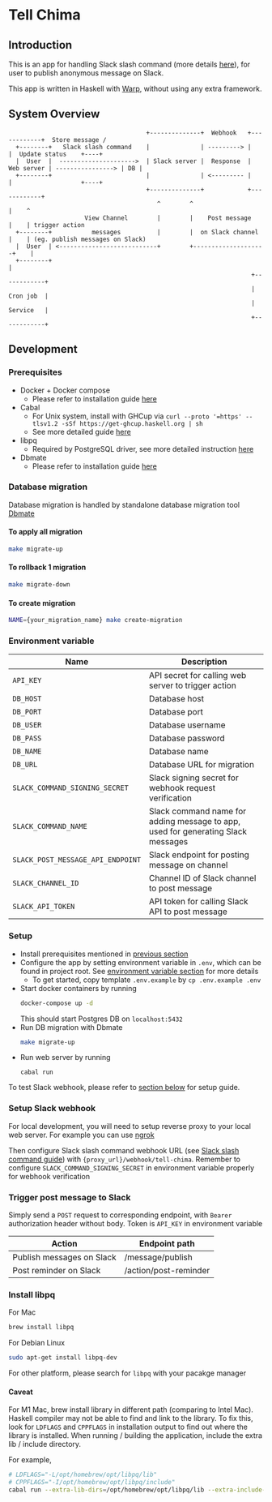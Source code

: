 # Tell Chima

## Introduction

This is an app for handling Slack slash command (more details [here](https://api.slack.com/interactivity/slash-commands)),
for user to publish anonymous message on Slack.

This app is written in Haskell with [Warp](https://hackage.haskell.org/package/warp), without using any extra framework.

## System Overview

```
                                      +--------------+  Webhook   +------------+  Store message /
  +--------+   Slack slash command    |              | ---------> |            |  Update status    +----+
  |  User  |  --------------------->  | Slack server |  Response  | Web server | ----------------> | DB |
  +--------+                          |              | <--------- |            |                   +----+
                                      +--------------+            +------------+
                                         ^        ^                    |    ^
                     View Channel        |        |    Post message    |    | trigger action
  +--------+           messages          |        |  on Slack channel  |    | (eg. publish messages on Slack)
  |  User  | <---------------------------+        +--------------------+    |
  +--------+                                                                |
                                                                   +------------+
                                                                   |  Cron job  |
                                                                   |  Service   |
                                                                   +------------+
```

## Development

### Prerequisites

- Docker + Docker compose
  - Please refer to installation guide [here](https://docs.docker.com/get-docker/)
- Cabal
  - For Unix system, install with GHCup via `curl --proto '=https' --tlsv1.2 -sSf https://get-ghcup.haskell.org | sh`
  - See more detailed guide [here](haskell.org/cabal/#install-upgrade)
- libpq
  - Required by PostgreSQL driver, see more detailed instruction [here](#install-libpq)
- Dbmate
  - Please refer to installation guide [here](https://github.com/amacneil/dbmate#installation)

### Database migration

Database migration is handled by standalone database migration tool [Dbmate](https://github.com/amacneil/dbmate)

#### To apply all migration

```bash
make migrate-up
```

#### To rollback 1 migration

```bash
make migrate-down
```

#### To create migration

```bash
NAME={your_migration_name} make create-migration
```

### Environment variable

| Name                              | Description                                                                      |
| --------------------------------- | -------------------------------------------------------------------------------- |
| `API_KEY`                         | API secret for calling web server to trigger action                              |
| `DB_HOST`                         | Database host                                                                    |
| `DB_PORT`                         | Database port                                                                    |
| `DB_USER`                         | Database username                                                                |
| `DB_PASS`                         | Database password                                                                |
| `DB_NAME`                         | Database name                                                                    |
| `DB_URL`                          | Database URL for migration                                                       |
| `SLACK_COMMAND_SIGNING_SECRET`    | Slack signing secret for webhook request verification                            |
| `SLACK_COMMAND_NAME`              | Slack command name for adding message to app, used for generating Slack messages |
| `SLACK_POST_MESSAGE_API_ENDPOINT` | Slack endpoint for posting message on channel                                    |
| `SLACK_CHANNEL_ID`                | Channel ID of Slack channel to post message                                      |
| `SLACK_API_TOKEN`                 | API token for calling Slack API to post message                                  |

### Setup

- Install prerequisites mentioned in [previous section](#prerequisites)
- Configure the app by setting environment variable in `.env`, which can be found
  in project root. See [environment variable section](#environment-variable) for more details
  - To get started, copy template `.env.example` by `cp .env.example .env`
- Start docker containers by running
  ```bash
  docker-compose up -d
  ```
  This should start Postgres DB on `localhost:5432`
- Run DB migration with Dbmate
  ```bash
  make migrate-up
  ```
- Run web server by running
  ```
  cabal run
  ```

To test Slack webhook, please refer to [section below](#setup-slack-webhook) for setup guide.

### Setup Slack webhook

For local development, you will need to setup reverse proxy to your local web server.
For example you can use [ngrok](https://ngrok.com/)

Then configure Slack slash command webhook URL (see [Slack slash command guide](https://api.slack.com/interactivity/slash-commands))
with `{proxy_url}/webhook/tell-chima`.
Remember to configure `SLACK_COMMAND_SIGNING_SECRET` in environment variable properly for webhook verification

### Trigger post message to Slack

Simply send a `POST` request to corresponding endpoint, with `Bearer` authorization header without body.
Token is `API_KEY` in environment variable

| Action                    | Endpoint path         |
| ------------------------- | --------------------- |
| Publish messages on Slack | /message/publish      |
| Post reminder on Slack    | /action/post-reminder |

### Install libpq

For Mac

```bash
brew install libpq
```

For Debian Linux

```bash
sudo apt-get install libpq-dev
```

For other platform, please search for `libpq` with your pacakge manager

#### Caveat

For M1 Mac, brew install library in different path (comparing to Intel Mac). Haskell compiler may not be able to
find and link to the library. To fix this, look for `LDFLAGS` and `CPPFLAGS` in installation output to find
out where the library is installed. When running / building the application, include the extra lib / include directory.

For example,

```bash
# LDFLAGS="-L/opt/homebrew/opt/libpq/lib"
# CPPFLAGS="-I/opt/homebrew/opt/libpq/include"
cabal run --extra-lib-dirs=/opt/homebrew/opt/libpq/lib --extra-include-dirs=/opt/homebrew/opt/libpq/include
```
